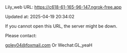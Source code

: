 Lily_web URL: https://c618-61-165-96-147.ngrok-free.app

Updated at: 2025-04-19 20:34:02

If you cannot open this URL, the server might be down.

Please contact: 

goley04@foxmail.com Or Wechat:GL_yeaH